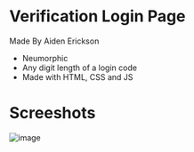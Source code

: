 # Verification Login Page
Made By Aiden Erickson<br>
- Neumorphic
- Any digit length of a login code
- Made with HTML, CSS and JS

# Screeshots
![image](https://DevilWasHere.github.io/src/IMG_0894.jpeg)

